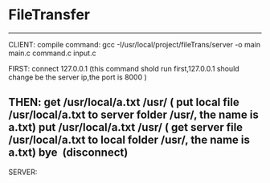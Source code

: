 FileTransfer
===========

-----------------------------------------------------------------------------------------------
CLIENT:
compile command: gcc -I/usr/local/project/fileTrans/server -o main main.c command.c input.c

FIRST:
connect 127.0.0.1 (this command shold run first,127.0.0.1 should change be the server ip,the port is 8000 )

THEN:
get /usr/local/a.txt /usr/ ( put local file /usr/local/a.txt to server folder /usr/, the name is a.txt)
put /usr/local/a.txt /usr/ ( get server file /usr/local/a.txt to local folder /usr/, the name is a.txt)
bye  (disconnect)
--------------------------------------------------------------------------------------------------
SERVER:


